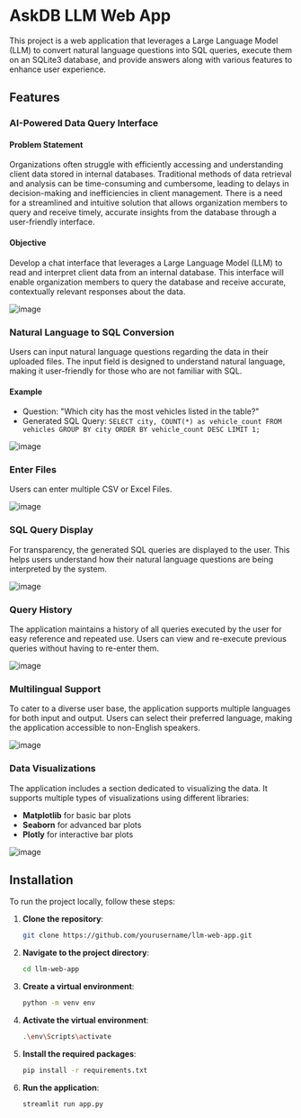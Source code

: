 # AskDB LLM Web App

This project is a web application that leverages a Large Language Model (LLM) to convert natural language questions into SQL queries, execute them on an SQLite3 database, and provide answers along with various features to enhance user experience.

## Features

### AI-Powered Data Query Interface

#### Problem Statement
Organizations often struggle with efficiently accessing and understanding client data stored in internal databases. Traditional methods of data retrieval and analysis can be time-consuming and cumbersome, leading to delays in decision-making and inefficiencies in client management. There is a need for a streamlined and intuitive solution that allows organization members to query and receive timely, accurate insights from the database through a user-friendly interface.

#### Objective
Develop a chat interface that leverages a Large Language Model (LLM) to read and interpret client data from an internal database. This interface will enable organization members to query the database and receive accurate, contextually relevant responses about the data.



![image](https://github.com/user-attachments/assets/3f600e82-903a-43d2-9d51-e255696d798a)



### Natural Language to SQL Conversion

Users can input natural language questions regarding the data in their uploaded files. The input field is designed to understand natural language, making it user-friendly for those who are not familiar with SQL.

#### Example
- Question: "Which city has the most vehicles listed in the table?"
- Generated SQL Query: `SELECT city, COUNT(*) as vehicle_count FROM vehicles GROUP BY city ORDER BY vehicle_count DESC LIMIT 1;`


![image](https://github.com/user-attachments/assets/7ffcd576-32ba-456a-ad39-3e05ed2c89b6)


### Enter Files

Users can enter multiple CSV or Excel Files.


![image](https://github.com/user-attachments/assets/14363708-5524-4639-9be9-2d1084b11889)



### SQL Query Display

For transparency, the generated SQL queries are displayed to the user. This helps users understand how their natural language questions are being interpreted by the system.


![image](https://github.com/user-attachments/assets/7e47a6f0-612f-434c-92f6-f82c86934b95)




### Query History

The application maintains a history of all queries executed by the user for easy reference and repeated use. Users can view and re-execute previous queries without having to re-enter them.


![image](https://github.com/user-attachments/assets/2236331a-f35d-4b1c-9aa1-a422854c6d08)


### Multilingual Support

To cater to a diverse user base, the application supports multiple languages for both input and output. Users can select their preferred language, making the application accessible to non-English speakers.


![image](https://github.com/user-attachments/assets/3383fe5b-3e04-4be7-baef-7aec0317b883)



### Data Visualizations

The application includes a section dedicated to visualizing the data. It supports multiple types of visualizations using different libraries:
- **Matplotlib** for basic bar plots
- **Seaborn** for advanced bar plots
- **Plotly** for interactive bar plots


![image](https://github.com/user-attachments/assets/2e48d4fa-29f4-4b31-b751-28f636faa5ba)



## Installation

To run the project locally, follow these steps:

1. **Clone the repository**:
   ```bash
   git clone https://github.com/yourusername/llm-web-app.git

2. **Navigate to the project directory**:
   ```bash
   cd llm-web-app

3. **Create a virtual environment**:
   ```bash
   python -m venv env

4. **Activate the virtual environment**:
   ```bash
   .\env\Scripts\activate
5. **Install the required packages**:
   ```bash
   pip install -r requirements.txt
6. **Run the application**:
   ```bash
   streamlit run app.py

   

